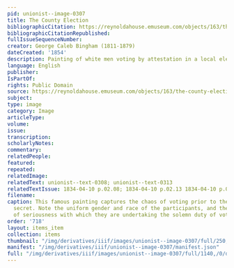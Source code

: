 ```yaml
---
pid: unionist--image-0307
title: The County Election
bibliographicCitation: https://reynoldahouse.emuseum.com/objects/163/the-county-election
bibliographicCitationRepublished: 
fullIssueSequenceNumber: 
creator: George Caleb Bingham (1811-1879)
dateCreated: '1854'
description: Painting of white men voting by attestation in a local election
language: English
publisher: 
IsPartOf: 
rights: Public Domain
source: https://reynoldahouse.emuseum.com/objects/163/the-county-election
subject: 
type: image
category: Image
articleType: 
volume: 
issue: 
transcription: 
scholarlyNotes: 
commentary: 
relatedPeople: 
featured: 
repeated: 
relatedImage: 
relatedText: unionist--text-0308; unionist--text-0313
relatedTextIssue: 1834-04-10 p.02.08; 1834-04-10 p.02.13 1834-04-10 p.02.13
filename: 
caption: This famous painting captures the chaos of voting prior to the ballot becoming
  secret. Note the uniform gender and race of the participants, and the various degrees
  of seriousness with which they are undertaking the solemn duty of voting.
order: '718'
layout: items_item
collection: items
thumbnail: "/img/derivatives/iiif/images/unionist--image-0307/full/250,/0/default.jpg"
manifest: "/img/derivatives/iiif/unionist--image-0307/manifest.json"
full: "/img/derivatives/iiif/images/unionist--image-0307/full/1140,/0/default.jpg"
---
```

